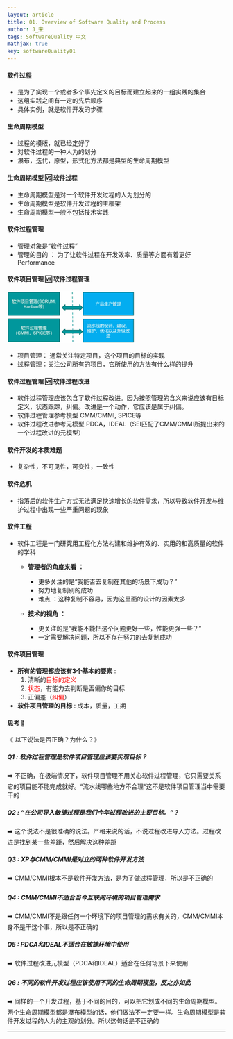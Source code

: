 ```yaml
---
layout: article
title: 01. Overview of Software Quality and Process
author: J_宋
tags: SoftwareQuality 中文
mathjax: true
key: softwareQuality01
---
```




#### 软件过程

- 是为了实现一个或者多个事先定义的目标而建立起来的一组实践的集合
- 这组实践之间有一定的先后顺序
- 具体实例，就是软件开发的步骤



#### 生命周期模型

- 过程的模版，就已经定好了
- 对软件过程的一种人为的划分
- 瀑布，迭代，原型，形式化方法都是典型的生命周期模型



#### 生命周期模型 🆚 软件过程 

- 生命周期模型是对一个软件开发过程的人为划分的
- 生命周期模型是软件开发过程的主框架
- 生命周期模型一般不包括技术实践



#### 软件过程管理

- 管理对象是“软件过程”
- 管理的目的 ： 为了让软件过程在开发效率、质量等方面有着更好Performance



#### 软件项目管理 🆚 软件过程管理

<img src="/assets/images/软质/myNote/pic01/Picture1.png" alt="Picture1" style="zoom:80%;" />

- 项目管理： 通常关注特定项目，这个项目的目标的实现
- 过程管理：关注公司所有的项目，它所使用的方法有什么样的提升



#### 软件过程管理 🆚 软件过程改进

- 软件过程管理应该包含了软件过程改进。因为按照管理的含义来说应该有目标定义，状态跟踪，纠偏。改进是一个动作，它应该是属于纠偏。
- 软件过程管理参考模型 CMM/CMMI, SPICE等
- 软件过程改进参考元模型 PDCA，IDEAL（SEI匹配了CMM/CMMI所提出来的一个过程改进的元模型）



#### 软件开发的本质难题 

- 复杂性，不可见性，可变性，一致性



#### 软件危机

- 指落后的软件生产方式无法满足快速增长的软件需求，所以导致软件开发与维护过程中出现一些严重问题的现象



#### 软件工程

- 软件工程是一门研究用工程化方法构建和维护有效的、实用的和高质量的软件的学科

  - **管理者的角度来看 ：** 

    - 更多关注的是“我能否去复制在其他的场景下成功？”
    - 努力地复制别的成功
    - 难点 ：这种复制不容易，因为这里面的设计的因素太多

  - **技术的视角 ：**

    - 更关注的是“我能不能把这个问题更好一些，性能更强一些？”
    - 一定需要解决问题，所以不存在努力的去复制成功

    

#### 软件项目管理

- **所有的管理都应该有3个基本的要素** : 
  1. 清晰的<span style="color:red">目标的定义</span>
  2. <span style="color:red">状态</span>，有能力去判断是否偏你的目标 
  3. 正偏差（<span style="color:red">纠偏</span>）
- **软件项目管理的目标** : 成本，质量，工期



#### 思考 🤔

《 以下说法是否正确？为什么？》

##### Q1 : 软件过程管理是软件项目管理应该要实现目标？

:arrow_right: 不正确，在极端情况下，软件项目管理不用关心软件过程管理，它只需要关系它的项目能不能完成就好。“流水线哪些地方不合理“这不是软件项目管理当中需要干的



##### Q2 : “在公司导入敏捷过程是我们今年过程改进的主要目标。” ?

:arrow_right: 这个说法不是很准确的说法。严格来说的话，不说过程改进导入方法。过程改进是找到某一些差距，然后解决这种差距



##### Q3 : XP与CMM/CMMI是对立的两种软件开发方法

:arrow_right: CMM/CMMI根本不是软件开发方法，是为了做过程管理，所以是不正确的



##### Q4 : CMM/CMMI不适合当今互联网环境的项目管理需求

:arrow_right: CMM/CMMI不是跟任何一个环境下的项目管理的需求有关的，CMM/CMMI本身不是干这个事，所以是不正确的



##### Q5 : PDCA和IDEAL不适合在敏捷环境中使用

:arrow_right: 软件过程改进元模型（PDCA和IDEAL）适合在任何场景下来使用



##### Q6 : 不同的软件开发过程应该使用不同的生命周期模型，反之亦如此

:arrow_right: 同样的一个开发过程，基于不同的目的，可以把它划成不同的生命周期模型。两个生命周期模型都是瀑布模型的话，他们做法不一定要一样。生命周期模型是软件开发过程的人为的主观的划分。所以这句话是不正确的



***

